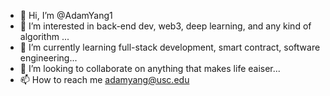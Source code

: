 - 👋 Hi, I’m @AdamYang1
- 👀 I’m interested in back-end dev, web3, deep learning, and any kind of algorithm ...
- 🌱 I’m currently learning full-stack development, smart contract, software engineering...
- 💞️ I’m looking to collaborate on anything that makes life eaiser...
- 📫 How to reach me adamyang@usc.edu

<!---
AdamYang1/AdamYang1 is a ✨ special ✨ repository because its `README.md` (this file) appears on your GitHub profile.
You can click the Preview link to take a look at your changes.
--->
